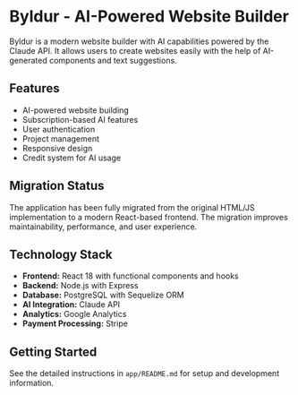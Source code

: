 # Byldur - AI-Powered Website Builder

Byldur is a modern website builder with AI capabilities powered by the Claude API. It allows users to create websites easily with the help of AI-generated components and text suggestions.

## Features

- AI-powered website building
- Subscription-based AI features
- User authentication
- Project management
- Responsive design
- Credit system for AI usage

## Migration Status

The application has been fully migrated from the original HTML/JS implementation to a modern React-based frontend. The migration improves maintainability, performance, and user experience.

## Technology Stack

- **Frontend:** React 18 with functional components and hooks
- **Backend:** Node.js with Express
- **Database:** PostgreSQL with Sequelize ORM
- **AI Integration:** Claude API
- **Analytics:** Google Analytics
- **Payment Processing:** Stripe

## Getting Started

See the detailed instructions in `app/README.md` for setup and development information.
